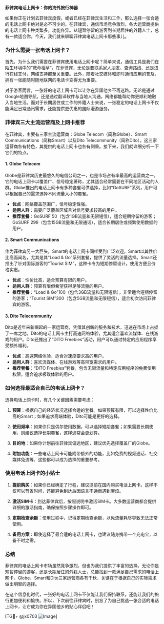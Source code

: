 **菲律宾电话上网卡：你的海外旅行神器**

如果你正在计划去菲律宾度假，或者已经在菲律宾生活和工作，那么选择一张合适的电话上网卡绝对是必不可少的。在菲律宾，通信市场竞争激烈，各大运营商提供的电话上网卡种类繁多，功能各异。从短暂停留的游客到长期居住的外籍人士，总有一款适合你。今天，我们就来聊聊菲律宾电话上网卡那些事儿。

### **为什么需要一张电话上网卡？**

首先，为什么我们需要在菲律宾使用电话上网卡呢？简单来说，通信工具是我们在陌生环境中的“救命稻草”。在菲律宾，无论是要联系家人朋友、查询路线、还是进行在线支付，网络支持都至关重要。此外，随着社交媒体和即时通讯应用的普及，拥有一张能随时随地联网的电话卡变得尤为重要。

对于游客而言，一张好的电话上网卡可以让你在异国他乡不再迷路。无论是通过Google地图导航，还是通过翻译软件与当地人沟通，网络都能帮助你更顺利地融入当地生活。而对于长期居住或工作的外籍人士来说，一张稳定的电话上网卡不仅能满足日常通讯需求，还能提供更优惠的国际漫游服务。

### **菲律宾三大主流运营商及上网卡推荐**

在菲律宾，主要有三家主流运营商：Globe Telecom（简称Globe）、Smart Communications（简称Smart）以及Dito Telecommunity（简称Dito）。这三家运营商各有特色，其提供的电话上网卡也各有侧重。接下来，我们就详细分析一下它们的特点。

#### **1. Globe Telecom**
Globe是菲律宾历史最悠久的电信公司之一，也是市场占有率最高的运营商之一。它的电话上网卡以覆盖广、信号稳定著称，尤其适合经常需要在不同地区活动的人群。Globe推出的电话上网卡有多种套餐可供选择，比如“GoSURF”系列，用户可以根据自己的需求选择不同流量大小的套餐。

- **优点**：网络覆盖范围广，信号稳定性强。
- **适用人群**：需要广泛覆盖区域且对信号要求较高的用户。
- **推荐套餐**：GoSURF 50（包含1GB流量和无限短信），适合短期停留的游客；GoSURF 299（包含15GB流量和无限通话），适合长期居住或频繁使用数据的用户。

#### **2. Smart Communications**
作为菲律宾另一大巨头，Smart的电话上网卡同样受到广泛欢迎。Smart以其性价比高而闻名，尤其是其“Load & Go”系列套餐，提供了灵活的流量选择。Smart还推出了针对国际游客的“Tourist SIM”，这种卡专为短期停留设计，使用方便且价格实惠。

- **优点**：性价比高，适合预算有限的用户。
- **适用人群**：预算有限但希望获得足够流量的用户。
- **推荐套餐**：“Load & Go”100（包含3GB流量和无限短信），非常适合短期停留的游客；“Tourist SIM”300（包含5GB流量和无限短信），适合初次访问菲律宾的游客。

#### **3. Dito Telecommunity**
Dito是近年来新崛起的一家运营商，凭借其创新的服务和技术，迅速在市场上占据了一席之地。Dito的电话上网卡主打高速网络体验，尤其适合喜欢流媒体、在线游戏的用户。Dito还推出了“DITO Freebies”活动，用户可以通过特定的应用程序享受额外福利。

- **优点**：高速网络体验，适合对速度要求高的用户。
- **适用人群**：喜欢流媒体、在线游戏等高带宽需求的用户。
- **推荐套餐**：“DITO Freebies”套餐，包含无限流量和特定应用程序的免费使用权限，适合追求极致体验的用户。

### **如何选择最适合自己的电话上网卡？**

选择电话上网卡时，有几个关键因素需要考虑：

1. **预算**：根据自己的经济状况选择合适的套餐。如果预算有限，可以选择性价比高的Smart；如果追求高端体验，Dito可能是更好的选择。
   
2. **使用频率**：如果你只是偶尔使用数据，可以选择短期套餐；如果需要长期使用，则建议选择长期套餐，这样通常会更划算。

3. **目的地**：如果你计划前往菲律宾偏远地区，建议优先选择覆盖广的Globe。

4. **附加功能**：一些电话上网卡可能附带额外的功能，比如免费的视频通话、社交媒体免流等，这些都可以成为选择的重要参考。

### **使用电话上网卡的小贴士**

1. **提前购买**：如果你已经确定了行程，建议提前在国内购买电话上网卡。这样不仅可以节省时间，还能避免到达后因语言不通而遇到麻烦。

2. **激活SIM卡**：到达菲律宾后，按照说明书激活SIM卡。大多数运营商都会提供详细的激活指南，确保按照步骤操作即可。

3. **定期检查余额**：使用过程中，记得定期检查余额，以免流量耗尽导致无法正常使用。

4. **备用方案**：即使选择了最合适的电话上网卡，也建议随身携带一个充电宝，以备不时之需。

### **总结**

菲律宾的电话上网卡市场虽然竞争激烈，但也为我们提供了丰富的选择。无论你是短暂停留的游客，还是长期居住的外籍人士，总能找到一款满足自己需求的电话上网卡。Globe、Smart和Dito三家运营商各有千秋，关键在于根据自己的实际需求做出明智的选择。

在这个信息化时代，一张好的电话上网卡不仅能让我们保持联系，还能让我们的旅行更加便利和愉快。所以，下次前往菲律宾时，别忘了为自己挑选一张合适的电话上网卡，让它成为你在异国他乡的贴心伴侣吧！

[TG💪+ @jx0703 ![Image](https://github.com/user-attachments/assets/dbca1d08-cadb-493c-b0ec-ad6f7a83f270)]